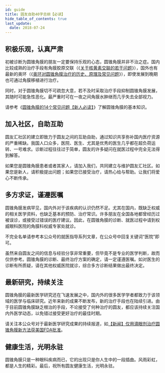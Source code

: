 ```yaml
---
id: guide
title: 圆友自助40字总纲【必读】
hide_table_of_contents: true
last_update:
  date: 2018-07-24
---
```


## **积极乐观，认真严肃**

初被诊断为圆锥角膜的朋友一定要保持乐观的心态，圆锥角膜并非不治之症。国内比较成熟的治疗手段有角膜胶原交联（《[关于核黄素交联的若干问题](http://mp.weixin.qq.com/s?__biz=MzU1MTg5NDE4OA==&mid=2247483688&idx=1&sn=409b662b8c52de69a946a7e2808554e9&chksm=fb8b2cebccfca5fda87742740a1cb9e765184497226fb87a4e17647f2e9fd0ba80fc7c7366d5&scene=21#wechat_redirect)》），国外也有最新的奥环（《[奥环对圆锥角膜治疗的历史、原理及常见问题](http://mp.weixin.qq.com/s?__biz=MzU1MTg5NDE4OA==&mid=2247483688&idx=7&sn=ecb03cde811969afac5ba821564d5226&chksm=fb8b2cebccfca5fd5150859ed217df341e9045611cf73b5aa1a732cc0d8baaed1c284f8dc382&scene=21#wechat_redirect)》），即使发展到晚期也可通过角膜移植进行治疗。  

同时，对于圆锥角膜切不可疏忽大意，若不及时采取治疗手段抑制圆锥角膜发展，其随时可能急性恶化。最严重时可在一夜之间角膜水肿继而几乎失去全部视力。

请参考《[圆锥角膜的14个常见问题【新人必读】](http://mp.weixin.qq.com/s?__biz=MzU1MTg5NDE4OA==&mid=2247483688&idx=4&sn=762113a4989e3b98fc2fe8a0bc3aa6c0&chksm=fb8b2cebccfca5fdf5c60165ffe4d7054c486e4e46d3508f2df3b35169d7d5b0c22fd9921137&scene=21#wechat_redirect)》了解圆锥角膜的基本知识。

## **加入社区，自助互助**

圆友汇社区的建立即致力于圆友之间的互助自助，通过知识共享弥补国内医疗资源的严重稀缺。我国人口众多，医院、医生、尤其是优秀的医生几乎都在超负荷运转、一号难求。诊断过程往往过于简单，圆友的许多疑问在就医过程中完全无法得到解答。  

如果您是圆锥角膜患者或者其家人，请加入我们，共同建立与维护圆友汇社区。如果您是新人，请积极提出问题；如果您已接受治疗，请热心给与帮助。让我们将爱心不断传承。

## **多方求证，谨遵医嘱**

圆锥角膜发病罕见，国内外对于该疾病的认识仍然不足。尤其在国内，既缺乏权威的相关医学资料，也缺乏基本的预防、治疗常识。许多朋友在全国各地都曾经历过被误诊，或接受过错误的医疗建议。因此，在圆锥角膜的诊断、就医过程中请到权威眼科医院的角膜科权威专家处就诊。

不完全名单请参考本公众号的就医指导系列文章，在公众号中回复关键词“医院”即可。

虽然来自圆友之间的信息与经验分享非常重要，但毕竟不是专业的医学判断，故而仅供参考。圆锥角膜的诊断、最终治疗方案的确定，请一定谨遵医嘱。如对医生的诊断有所质疑，请在其他权威医院就诊，综合多方诊断结果做出最终决定。

## **最新研究，持续关注**

圆锥角膜的最新医学研究还在飞速发展之中，国内外的很多医学学者都致力于该领域的医学与临床研究。近年来新的成果不断发布，新的治疗手段也在陆续引进。由于目前圆锥角膜缺乏根治的手段，不论接受了何种治疗的圆友，都应该持续关注国内外医学动态，以免错过接受更好治疗的最佳时期。  

请关注本公众号对于最新医学研究成果的持续报道，如[【新闻】仅用滴眼剂治疗圆锥角膜新方法获美国FDA批准](http://mp.weixin.qq.com/s?__biz=MzUyOTU0NzYzMA==&mid=2247483720&idx=1&sn=808931da6872a03f731382b9f504813b&chksm=fa5e2949cd29a05ff33eb4fa502b930e10fcf19d330d2bdeef081ce8860b627d65d1583a6482&scene=21#wechat_redirect)。

## **健康生活，光明永驻**

圆锥角膜只是一种眼科疾病而已，它的出现只是你人生中的一段插曲。风雨彩虹，都是人生的精彩。最后，祝所有圆友健康生活，光明永驻。
